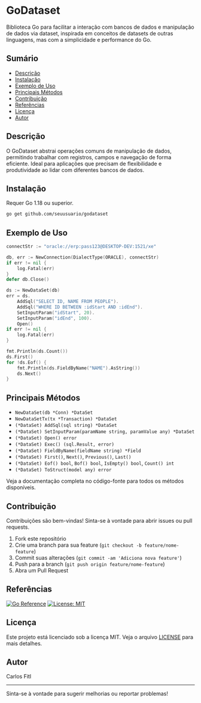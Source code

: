 # GoDataset

Biblioteca Go para facilitar a interação com bancos de dados e manipulação de dados via dataset, inspirada em conceitos de datasets de outras linguagens, mas com a simplicidade e performance do Go.

## Sumário
- [Descrição](#descrição)
- [Instalação](#instalação)
- [Exemplo de Uso](#exemplo-de-uso)
- [Principais Métodos](#principais-métodos)
- [Contribuição](#contribuição)
- [Referências](#referências)
- [Licença](#licença)
- [Autor](#autor)

## Descrição
O GoDataset abstrai operações comuns de manipulação de dados, permitindo trabalhar com registros, campos e navegação de forma eficiente. Ideal para aplicações que precisam de flexibilidade e produtividade ao lidar com diferentes bancos de dados.

## Instalação

Requer Go 1.18 ou superior.

```bash
go get github.com/seuusuario/godataset
```

## Exemplo de Uso
```go
connectStr := "oracle://erp:pass123@DESKTOP-DEV:1521/xe"

db, err := NewConnection(DialectType(ORACLE), connectStr)
if err != nil {
    log.Fatal(err)
}
defer db.Close()

ds := NewDataSet(db)
err = ds.
    AddSql("SELECT ID, NAME FROM PEOPLE").
    AddSql("WHERE ID BETWEEN :idStart AND :idEnd").
    SetInputParam("idStart", 20).
    SetInputParam("idEnd", 100).
    Open()
if err != nil {
    log.Fatal(err)
}

fmt.Println(ds.Count())
ds.First()
for !ds.Eof() {
    fmt.Println(ds.FieldByName("NAME").AsString())
    ds.Next()
}
```

## Principais Métodos

- `NewDataSet(db *Conn) *DataSet`
- `NewDataSetTx(tx *Transaction) *DataSet`
- `(*DataSet) AddSql(sql string) *DataSet`
- `(*DataSet) SetInputParam(paramName string, paramValue any) *DataSet`
- `(*DataSet) Open() error`
- `(*DataSet) Exec() (sql.Result, error)`
- `(*DataSet) FieldByName(fieldName string) *Field`
- `(*DataSet) First()`, `Next()`, `Previous()`, `Last()`
- `(*DataSet) Eof() bool`, `Bof() bool`, `IsEmpty() bool`, `Count() int`
- `(*DataSet) ToStruct(model any) error`

Veja a documentação completa no código-fonte para todos os métodos disponíveis.

## Contribuição
Contribuições são bem-vindas! Sinta-se à vontade para abrir issues ou pull requests.

1. Fork este repositório
2. Crie uma branch para sua feature (`git checkout -b feature/nome-feature`)
3. Commit suas alterações (`git commit -am 'Adiciona nova feature'`)
4. Push para a branch (`git push origin feature/nome-feature`)
5. Abra um Pull Request

## Referências
[![Go Reference](https://pkg.go.dev/badge/github.com/fitlcarlos/godataset.svg)](https://pkg.go.dev/github.com/fitlcarlos/godataset)
[![License: MIT](https://img.shields.io/badge/License-MIT-yellow.svg)](LICENSE)

## Licença
Este projeto está licenciado sob a licença MIT. Veja o arquivo [LICENSE](LICENSE) para mais detalhes.

## Autor
Carlos Fitl

---
Sinta-se à vontade para sugerir melhorias ou reportar problemas!